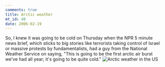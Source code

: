 ```yaml
--- 
comments: true
title: Arctic weather
mt_id: 49
date: 2006-02-19
---
```

So, I knew it was going to be cold on Thursday when the NPR 5 minute news brief, which sticks to big stories like terrorists taking control of Israel or massive protests by fundamentalists, had a guy from the National Weather Service on saying, "This is going to be the first arctic air burst we've had all year; it's going to be quite cold."
<img src="http://dinomite.net/wp-content/images/arctic.jpg" alt="Arctic weather in the US" />
